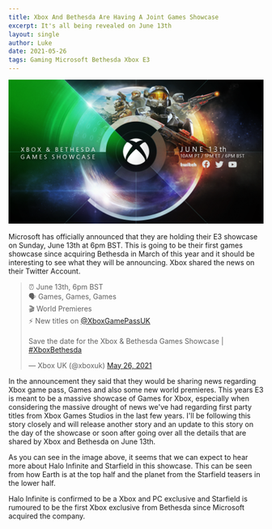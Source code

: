 ```yaml
---
title: Xbox And Bethesda Are Having A Joint Games Showcase
excerpt: It's all being revealed on June 13th
layout: single
author: Luke
date: 2021-05-26
tags: Gaming Microsoft Bethesda Xbox E3
---
```


<img src="\assets\Images\XboxE3Horizontal.png">

Microsoft has officially announced that they are holding their E3 showcase on Sunday, June 13th at 6pm BST. This is going to be their first games showcase since acquiring Bethesda in March of this year and it should be interesting to see what they will be announcing. Xbox shared the news on their Twitter Account.

<blockquote class="twitter-tweet"><p lang="en" dir="ltr">⏰ June 13th, 6pm BST<br>🗣️ Games, Games, Games<br>🎬 World Premieres<br>⚡️ New titles on <a href="https://twitter.com/XboxGamePassUK?ref_src=twsrc%5Etfw">@XboxGamePassUK</a><br><br>Save the date for the Xbox &amp; Bethesda Games Showcase | <a href="https://twitter.com/hashtag/XboxBethesda?src=hash&amp;ref_src=twsrc%5Etfw">#XboxBethesda</a></p>&mdash; Xbox UK (@xboxuk) <a href="https://twitter.com/xboxuk/status/1397629124836044802?ref_src=twsrc%5Etfw">May 26, 2021</a></blockquote> <script async src="https://platform.twitter.com/widgets.js" charset="utf-8"></script>

In the announcement they said that they would be sharing news regarding Xbox game pass, Games and also some new world premieres. This years E3 is meant to be a massive showcase of Games for Xbox, especially when considering the massive drought of news we've had regarding first party titles from Xbox Games Studios in the last few years. I'll be following this story closely and will release another story and an update to this story on the day of the showcase or soon after going over all the details that are shared by Xbox and Bethesda on June 13th.

As you can see in the image above, it seems that we can expect to hear more about Halo Infinite and Starfield in this showcase. This can be seen from how Earth is at the top half and the planet from the Starfield teasers in the lower half.

Halo Infinite is confirmed to be a Xbox and PC exclusive and Starfield is rumoured to be the first Xbox exclusive from Bethesda since Microsoft acquired the company.

